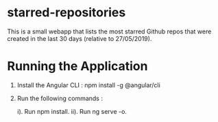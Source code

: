 # starred-repositories
This is a small webapp that lists the most starred Github repos that were created in the last 30 days (relative to 27/05/2019). 

# Running the Application
 
1. Install the Angular CLI : npm install -g @angular/cli

2. Run the following commands : 

    i). Run npm install.
    ii). Run ng serve -o.
